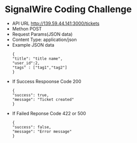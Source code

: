 # SignalWire Coding Challenge

* API URL http://139.59.44.141:3000/tickets
* Methon POST
* Request Params(JSON data)
* Content Type: application/json 
* Example JSON data
  ```
  {
  "title": "title name",
  "user_id":2,
  "tags" : ["tag1","tag2"]
  }
  ```
 * If Success 
    Respoonse Code 200
    ```
   {
    "success": true,
    "message": "Ticket created"
   }
   ```
* If Failed
    Reponse Code 422 or 500
    ```
    {
    "success": false,
    "message": "Error message"
   }
   ```
